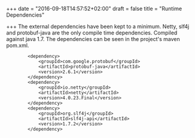 +++
date = "2016-09-18T14:57:52+02:00"
draft = false
title = "Runtime Dependencies"

+++
The external dependencies have been kept to a minimum. Netty, slf4j and protobuf-java are the only compile time dependencies. Compiled against java 1.7. The dependencies can be seen in the project's maven pom.xml.

```
		<dependency>
			<groupId>com.google.protobuf</groupId>
			<artifactId>protobuf-java</artifactId>
			<version>2.6.1</version>
		</dependency>
		<dependency>
			<groupId>io.netty</groupId>
			<artifactId>netty</artifactId>
			<version>4.0.23.Final</version>
		</dependency>
		<dependency>
			<groupId>org.slf4j</groupId>
			<artifactId>slf4j-api</artifactId>
			<version>1.7.2</version>
		</dependency>
```